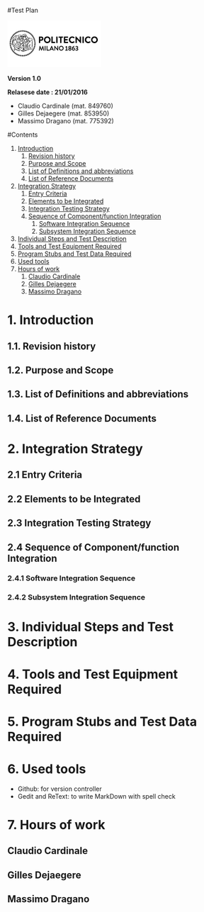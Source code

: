 #Test Plan

![Politecnico di Milano](../resources/logo_polimi.png?raw=true)

**Version 1.0**

**Relasese date : 21/01/2016**

* Claudio Cardinale (mat. 849760)
* Gilles Dejaegere (mat. 853950)
* Massimo Dragano (mat. 775392)

[//]: # (pagebreak)

#Contents
1. [Introduction](#introduction)
    1. [Revision history](#revision-history)
    1. [Purpose and Scope](#purpose-and-scope)
    1. [List of Definitions and abbreviations](#list-of-definitions-and-abbreviations)
    1. [List of Reference Documents](#list-of-reference-documents)
1. [Integration Strategy](#integration-strategy)
    1. [Entry Criteria](#entry-criteria)
    1. [Elements to be Integrated](#elements-to-be-integrated)
    1. [Integration Testing Strategy](#integration-testing-strategy)
    1. [Sequence of Component/function Integration](#sequence-of-componentfunction-integration)
        1. [Software Integration Sequence](#software-integration-sequence)
        1. [Subsystem Integration Sequence](#subsystem-integration-sequence)
1. [Individual Steps and Test Description](#individual-steps-and-test-description)
1. [Tools and Test Equipment Required](#tools-and-test-equipment-required)
1. [Program Stubs and Test Data Required](#program-stubs-and-test-data-required)
1. [Used tools](#used-tools)
1. [Hours of work](#hours-of-work)
    1. [Claudio Cardinale](#claudio-cardinale)
    1. [Gilles Dejaegere](#gilles-dejaegere)
    1. [Massimo Dragano](#massimo-dragano)


[//]: # (pagebreak)

# 1. Introduction
## 1.1. Revision history

## 1.2. Purpose and Scope

## 1.3. List of Definitions and abbreviations

## 1.4. List of Reference Documents

[//]: # (pagebreak)

# 2. Integration Strategy

## 2.1 Entry Criteria
## 2.2 Elements to be Integrated
## 2.3 Integration Testing Strategy
## 2.4 Sequence of Component/function Integration
### 2.4.1 Software Integration Sequence
### 2.4.2 Subsystem Integration Sequence

[//]: # (pagebreak)

# 3. Individual Steps and Test Description

# 4. Tools and Test Equipment Required

# 5. Program Stubs and Test Data Required

# 6. Used tools
* Github: for version controller
* Gedit and ReText: to write MarkDown with spell check 

[//]: # (pagebreak)

# 7. Hours of work
## Claudio Cardinale


## Gilles Dejaegere


## Massimo Dragano



